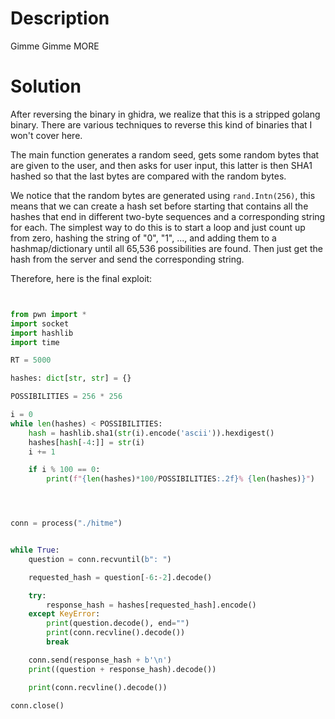 # Description

Gimme Gimme MORE

# Solution

After reversing the binary in ghidra, we realize that this is a stripped golang binary. There are various techniques to reverse this kind of binaries that I won't cover here. 

The main function generates a random seed, gets some random bytes that are given to the user, and then asks for user input, this latter is then SHA1 hashed so that the last bytes are compared with the random bytes.

We notice that the random bytes are generated using `rand.Intn(256)`, this means that we can create a hash set before starting that contains all the hashes that end in different two-byte sequences and a corresponding string for each. The simplest way to do this is to start a loop and just count up from zero, hashing the string of "0", "1", ..., and adding them to a hashmap/dictionary until all 65,536 possibilities are found. Then just get the hash from the server and send the corresponding string.

Therefore, here is the final exploit: 

```python


from pwn import *
import socket
import hashlib
import time

RT = 5000

hashes: dict[str, str] = {}

POSSIBILITIES = 256 * 256

i = 0
while len(hashes) < POSSIBILITIES:
    hash = hashlib.sha1(str(i).encode('ascii')).hexdigest()
    hashes[hash[-4:]] = str(i)
    i += 1

    if i % 100 == 0:
        print(f"{len(hashes)*100/POSSIBILITIES:.2f}% {len(hashes)}")




conn = process("./hitme")


while True:
    question = conn.recvuntil(b": ")

    requested_hash = question[-6:-2].decode()

    try:
        response_hash = hashes[requested_hash].encode()
    except KeyError:
        print(question.decode(), end="")
        print(conn.recvline().decode())
        break

    conn.send(response_hash + b'\n')
    print((question + response_hash).decode())

    print(conn.recvline().decode())

conn.close()



```